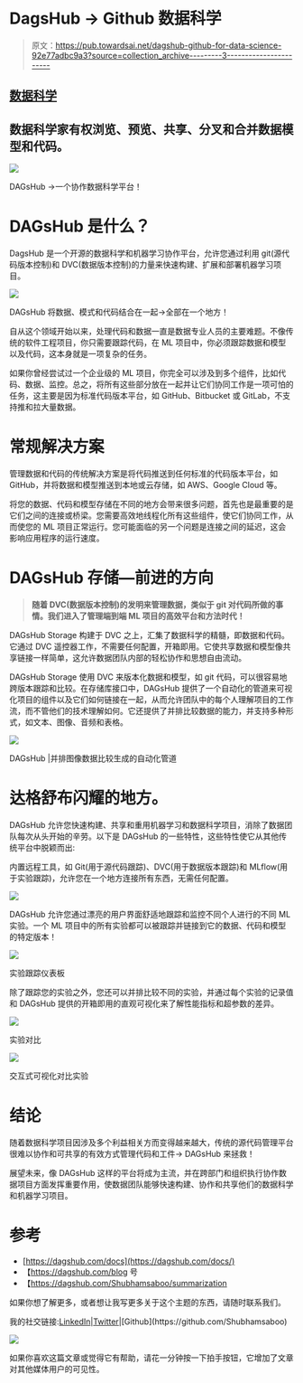 # DagsHub → Github 数据科学

> 原文：<https://pub.towardsai.net/dagshub-github-for-data-science-92e77adbc9a3?source=collection_archive---------3----------------------->

## [数据科学](https://towardsai.net/p/category/data-science)

## **数据科学家有权浏览、预览、共享、分叉和合并数据模型和代码。**

![](img/084352afd31b113ea38b2f1cf79965ad.png)

DAGsHub →一个协作数据科学平台！

# DAGsHub 是什么？

DagsHub 是一个开源的数据科学和机器学习协作平台，允许您通过利用 git(源代码版本控制)和 DVC(数据版本控制)的力量来快速构建、扩展和部署机器学习项目。

![](img/ecd2812deacbd59aeb5ab6ca4cafe873.png)

DAGsHub 将数据、模式和代码结合在一起→全部在一个地方！

自从这个领域开始以来，处理代码和数据一直是数据专业人员的主要难题。不像传统的软件工程项目，你只需要跟踪代码，在 ML 项目中，你必须跟踪数据和模型以及代码，这本身就是一项复杂的任务。

如果你曾经尝试过一个企业级的 ML 项目，你完全可以涉及到多个组件，比如代码、数据、监控。总之，将所有这些部分放在一起并让它们协同工作是一项可怕的任务，这主要是因为标准代码版本平台，如 GitHub、Bitbucket 或 GitLab，不支持推和拉大量数据。

# 常规解决方案

管理数据和代码的传统解决方案是将代码推送到任何标准的代码版本平台，如 GitHub，并将数据和模型推送到本地或云存储，如 AWS、Google Cloud 等。

将您的数据、代码和模型存储在不同的地方会带来很多问题，首先也是最重要的是它们之间的连接或桥梁。您需要高效地线程化所有这些组件，使它们协同工作，从而使您的 ML 项目正常运行。您可能面临的另一个问题是连接之间的延迟，这会影响应用程序的运行速度。

# DAGsHub 存储—前进的方向

> **随着 DVC(数据版本控制)的发明来管理数据，类似于 git 对代码所做的事情。我们进入了管理端到端 ML 项目的高效平台和方法时代！**

DAGsHub Storage 构建于 DVC 之上，汇集了数据科学的精髓，即数据和代码。它通过 DVC 遥控器工作，不需要任何配置，开箱即用。它使共享数据和模型像共享链接一样简单，这允许数据团队内部的轻松协作和思想自由流动。

DAGsHub Storage 使用 DVC 来版本化数据和模型，如 git 代码，可以很容易地跨版本跟踪和比较。在存储库接口中，DAGsHub 提供了一个自动化的管道来可视化项目的组件以及它们如何链接在一起，从而允许团队中的每个人理解项目的工作流，而不管他们的技术理解如何。它还提供了并排比较数据的能力，并支持多种形式，如文本、图像、音频和表格。

![](img/07c2c3932f2b1dfc965afa0b66638759.png)

DAGsHub |并排图像数据比较生成的自动化管道

# 达格舒布闪耀的地方。

DAGsHub 允许您快速构建、共享和重用机器学习和数据科学项目，消除了数据团队每次从头开始的辛劳。以下是 DAGsHub 的一些特性，这些特性使它从其他传统平台中脱颖而出:

内置远程工具，如 Git(用于源代码跟踪)、DVC(用于数据版本跟踪)和 MLflow(用于实验跟踪)，允许您在一个地方连接所有东西，无需任何配置。

![](img/0296514eb2dcd494ddf31c0405be9c14.png)

DAGsHub 允许您通过漂亮的用户界面舒适地跟踪和监控不同个人进行的不同 ML 实验。一个 ML 项目中的所有实验都可以被跟踪并链接到它的数据、代码和模型的特定版本！

![](img/07f009b62d5768207f29f677ec374c31.png)

实验跟踪仪表板

除了跟踪您的实验之外，您还可以并排比较不同的实验，并通过每个实验的记录值和 DAGsHub 提供的开箱即用的直观可视化来了解性能指标和超参数的差异。

![](img/2d6de77581c8d9658f914dd72fd98f33.png)

实验对比

![](img/b28dddd90f559db8e0de168bf5376117.png)

交互式可视化对比实验

# 结论

随着数据科学项目因涉及多个利益相关方而变得越来越大，传统的源代码管理平台很难以协作和可共享的有效方式管理代码和工件→ DAGsHub 来拯救！

展望未来，像 DAGsHub 这样的平台将成为主流，并在跨部门和组织执行协作数据项目方面发挥重要作用，使数据团队能够快速构建、协作和共享他们的数据科学和机器学习项目。

# 参考

*   [https://dagshub.com/docs](https://dagshub.com/docs/)
*   【https://dagshub.com/blog 号
*   【https://dagshub.com/Shubhamsaboo/summarization 

如果你想了解更多，或者想让我写更多关于这个主题的东西，请随时联系我们。

我的社交链接:[LinkedIn](https://www.linkedin.com/in/shubhamsaboo/)|[Twitter](https://twitter.com/Saboo_Shubham_)|[Github](https://github.com/Shubhamsaboo)

![](img/ecded42b944be803f5dae622195ad06e.png)

如果你喜欢这篇文章或觉得它有帮助，请花一分钟按一下拍手按钮，它增加了文章对其他媒体用户的可见性。